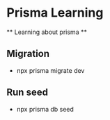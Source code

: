 # Prisma Learning
** Learning about prisma **

## Migration
- npx prisma migrate dev

## Run seed
- npx prisma db seed